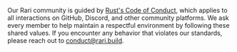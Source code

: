Our Rari community is guided by [Rust's Code of Conduct](https://www.rust-lang.org/policies/code-of-conduct), which applies to all interactions on GitHub, Discord, and other community platforms. We ask every member to help maintain a respectful environment by following these shared values. If you encounter any behavior that violates our standards, please reach out to conduct@rari.build.
